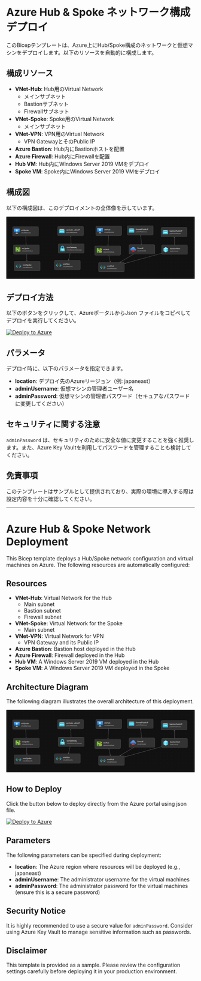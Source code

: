 # Azure Hub & Spoke ネットワーク構成デプロイ

このBicepテンプレートは、Azure上にHub/Spoke構成のネットワークと仮想マシンをデプロイします。以下のリソースを自動的に構成します。

## 構成リソース

- **VNet-Hub**: Hub用のVirtual Network
  - メインサブネット
  - Bastionサブネット
  - Firewallサブネット
- **VNet-Spoke**: Spoke用のVirtual Network
  - メインサブネット
- **VNet-VPN**: VPN用のVirtual Network
  - VPN GatewayとそのPublic IP
- **Azure Bastion**: Hub内にBastionホストを配置
- **Azure Firewall**: Hub内にFirewallを配置
- **Hub VM**: Hub内にWindows Server 2019 VMをデプロイ
- **Spoke VM**: Spoke内にWindows Server 2019 VMをデプロイ

## 構成図

以下の構成図は、このデプロイメントの全体像を示しています。

![ネットワーク構成図](./image.png)

## デプロイ方法

以下のボタンをクリックして、AzureポータルからJson ファイルをコピペしてデプロイを実行してください。

[![Deploy to Azure](https://aka.ms/deploytoazurebutton)](https://portal.azure.com/#view/HubsExtension/TemplateEditorBladeV2/template/)

## パラメータ

デプロイ時に、以下のパラメータを指定できます。

- **location**: デプロイ先のAzureリージョン（例: japaneast）
- **adminUsername**: 仮想マシンの管理者ユーザー名
- **adminPassword**: 仮想マシンの管理者パスワード（セキュアなパスワードに変更してください）

## セキュリティに関する注意

`adminPassword` は、セキュリティのために安全な値に変更することを強く推奨します。また、Azure Key Vaultを利用してパスワードを管理することも検討してください。

## 免責事項

このテンプレートはサンプルとして提供されており、実際の環境に導入する際は設定内容を十分に確認してください。

---

# Azure Hub & Spoke Network Deployment

This Bicep template deploys a Hub/Spoke network configuration and virtual machines on Azure. The following resources are automatically configured:

## Resources

- **VNet-Hub**: Virtual Network for the Hub
  - Main subnet
  - Bastion subnet
  - Firewall subnet
- **VNet-Spoke**: Virtual Network for the Spoke
  - Main subnet
- **VNet-VPN**: Virtual Network for VPN
  - VPN Gateway and its Public IP
- **Azure Bastion**: Bastion host deployed in the Hub
- **Azure Firewall**: Firewall deployed in the Hub
- **Hub VM**: A Windows Server 2019 VM deployed in the Hub
- **Spoke VM**: A Windows Server 2019 VM deployed in the Spoke

## Architecture Diagram

The following diagram illustrates the overall architecture of this deployment.

![Network Architecture Diagram](./image.png)

## How to Deploy

Click the button below to deploy directly from the Azure portal using json file.

[![Deploy to Azure](https://aka.ms/deploytoazurebutton)](https://portal.azure.com/#view/HubsExtension/TemplateEditorBladeV2/template/)

## Parameters

The following parameters can be specified during deployment:

- **location**: The Azure region where resources will be deployed (e.g., japaneast)
- **adminUsername**: The administrator username for the virtual machines
- **adminPassword**: The administrator password for the virtual machines (ensure this is a secure password)

## Security Notice

It is highly recommended to use a secure value for `adminPassword`. Consider using Azure Key Vault to manage sensitive information such as passwords.

## Disclaimer

This template is provided as a sample. Please review the configuration settings carefully before deploying it in your production environment.
